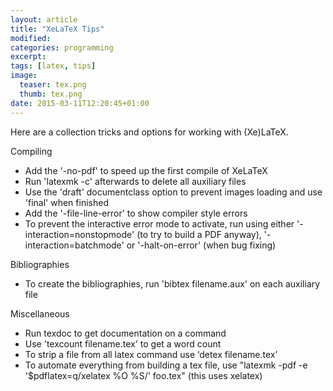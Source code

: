 ```yaml
---
layout: article
title: "XeLaTeX Tips"
modified:
categories: programming
excerpt:
tags: [latex, tips]
image:
  teaser: tex.png
  thumb: tex.png
date: 2015-03-11T12:20:45+01:00
---
```


Here are a collection tricks and options for working with (Xe)LaTeX.

Compiling

- Add the '-no-pdf' to speed up the first compile of XeLaTeX
- Run 'latexmk -c' afterwards to delete all auxiliary files
- Use the 'draft' documentclass option to prevent images loading and use 'final' when finished
- Add the '-file-line-error' to show compiler style errors
- To prevent the interactive error mode to activate, run using either '-interaction=nonstopmode' (to try to build a PDF anyway), '-interaction=batchmode' or '-halt-on-error' (when bug  fixing)

Bibliographies

- To create the bibliographies, run 'bibtex filename.aux' on each auxiliary file

Miscellaneous

- Run texdoc to get documentation on a command
- Use 'texcount filename.tex' to get a word count
- To strip a file from all latex command use ‘detex filename.tex’
- To automate everything from building a tex file, use "latexmk -pdf -e '$pdflatex=q/xelatex %O %S/' foo.tex" (this uses xelatex)
